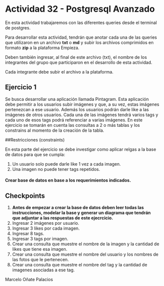 # Actividad 32 - Postgresql Avanzado

En esta actividad trabajaremos con las diferentes queries desde el terminal de postgres.

Para desarrollar esta actividad, tendrán que anotar cada una de las queries que utilizaron en un archivo **txt**  o **md** y subir los archivos comprimidos en formato **zip** a la plataforma Empieza.

Deben también ingresar, al final de este archivo (txt), el nombre de los integrantes del grupo que participaron en el desarrollo de esta actividad.

Cada integrante debe subir el archivo a la plataforma.

## Ejercicio 1

Se busca desarrollar una aplicación llamada Pintagram. Esta aplicación debe permitir a los usuarios subir imágenes y que, a su vez, estas imágenes pertenezcan a ese usuario. Además los usuarios podrán darle like a las imágenes de otros usuarios. Cada una de las imágenes tendrá varios tags y cada uno de esos tags podrá referenciar a varias imágenes. En este ejercicio se tomarán en cuenta las consultas a 2 o más tablas y los constrains al momento de la creación de la tabla.

##Restricciones (constraints)

En esta parte del ejercicio se debe investigar como aplicar relgas a la base de datos para que se cumpla:

1. Un usuario solo puede darle like 1 vez a cada imagen.
2. Una imagen no puede tener tags repetidos.

#### Crear base de datos en base a los requerimientos indicados.

## Checkpoints
1. **Antes de empezar a crear la base de datos deben leer todas las instrucciones, modelar la base y generar un diagrama que tendrán que adjuntar a las respuestas de este ejecrcicio.**
2. Ingresar 2 imágenes por usuario.
3. Ingresar 3 likes por cada imagen.
4. Ingresar 8 tags.
5. Ingresar 3 tags por imagen.
6. Crear una consulta que muestre el nombre de la imagen y la cantidad de likes que tiene esa imagen.
7. Crear una consulta que muestre el nombre del usuario y los nombres de las fotos que le pertenecen.
8. Crear una consulta que muestre el nombre del tag y la cantidad de imagenes asociadas a ese tag.

Marcelo Oñate Palacios
